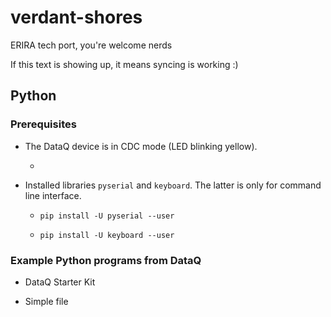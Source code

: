 # verdant-shores

ERIRA tech port, you're welcome nerds

If this text is showing up, it means syncing is working :)


## Python

### Prerequisites

* The DataQ device is in CDC mode (LED blinking yellow).
	* [](https://www.dataq.com/blog/data-acquisition/usb-daq-products-support-libusb-cdc/)

* Installed libraries `pyserial` and `keyboard`. The latter is only for command line interface.
	* `pip install -U pyserial --user`

	* `pip install -U keyboard --user`

### Example Python programs from DataQ

* DataQ Starter Kit [](https://github.com/dataq-instruments/Python/blob/master/binary_comm/other_models/DataqStarterKit.py)

* Simple file [](https://github.com/dataq-instruments/Simple-Python-Codes/blob/master/simpletest.py)